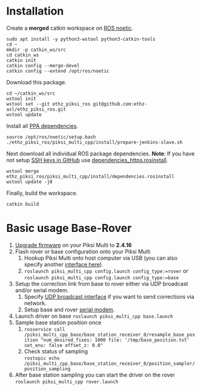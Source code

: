 # Installation
Create a **merged** catkin workspace on [ROS noetic](http://wiki.ros.org/noetic/Installation/Ubuntu).
```
sudo apt install -y python3-wstool python3-catkin-tools
cd ~
mkdir -p catkin_ws/src
cd catkin_ws
catkin init
catkin config --merge-devel
catkin config --extend /opt/ros/noetic
```

Download this package.
```
cd ~/catkin_ws/src
wstool init
wstool set --git ethz_piksi_ros git@github.com:ethz-asl/ethz_piksi_ros.git
wstool update
```

Install all [PPA dependencies](install/prepare-jenkins-slave.sh).
```
source /opt/ros/noetic/setup.bash
./ethz_piksi_ros/piksi_multi_cpp/install/prepare-jenkins-slave.sh
```

Next download all individual ROS package dependencies.
**Note**: If you have not setup [SSH keys in GitHub](https://help.github.com/en/enterprise/2.16/user/articles/generating-a-new-ssh-key-and-adding-it-to-the-ssh-agent) use [dependencies_https.rosinstall](install/dependencies_https.rosinstall).
```
wstool merge ethz_piksi_ros/piksi_multi_cpp/install/dependencies.rosinstall
wstool update -j8
```

Finally, build the workspace.
```
catkin build
```

# Basic usage Base-Rover
1. [Upgrade firmware](https://support.swiftnav.com/support/solutions/articles/44001903720-upgrading-firmware) on your Piksi Multi to **2.4.16** 
2. Flash rover or base configuration onto your Piksi Multi
    1. Hookup Piksi Multi onto host computer via USB (you can also specify another [interface here](launch/config.launch#L3)).
    2. `roslaunch piksi_multi_cpp config.launch config_type:=rover` or<br>`roslaunch piksi_multi_cpp config.launch config_type:=base`
3. Setup the correction link from base to rover either via UDP broadcast and/or serial modem.
    1. Specify [UDP broadcast interface](https://github.com/ethz-asl/ethz_piksi_ros/blob/master/piksi_multi_cpp/launch/base.launch#L13) if you want to send corrections via network.
    2. Setup base and rover [serial modem](https://github.com/ethz-asl/ethz_piksi_ros/wiki/RFD-868x-Modem).
4. Launch driver on base `roslaunch piksi_multi_cpp base.launch`
5. Sample base station position once
    1. ```rosservice call /piksi_multi_cpp_base/base_station_receiver_0/resample_base_position "num_desired_fixes: 1000 file: '/tmp/base_position.txt' set_enu: false offset_z: 0.0"```
    2. Check status of sampling <br>`rostopic echo /piksi_multi_cpp_base/base_station_receiver_0/position_sampler/position_sampling`
6. After base station sampling you can start the driver on the rover `roslaunch piksi_multi_cpp rover.launch`

